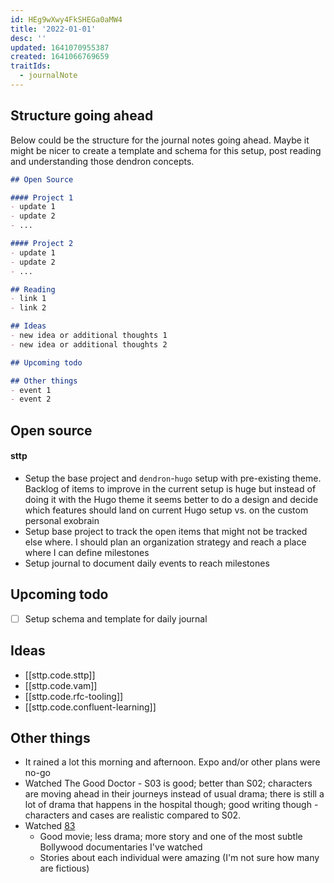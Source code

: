 ```yaml
---
id: HEg9wXwy4FkSHEGa0aMW4
title: '2022-01-01'
desc: ''
updated: 1641070955387
created: 1641066769659
traitIds:
  - journalNote
---
```


## Structure going ahead

Below could be the structure for the journal notes going ahead. Maybe it might be nicer to create a template and schema for this setup, post reading and understanding those dendron concepts.

```markdown
## Open Source

#### Project 1
- update 1
- update 2
- ...

#### Project 2
- update 1
- update 2
- ...

## Reading
- link 1
- link 2

## Ideas
- new idea or additional thoughts 1
- new idea or additional thoughts 2

## Upcoming todo

## Other things
- event 1
- event 2
```


## Open source

#### sttp 
- Setup the base project and `dendron`-`hugo` setup with pre-existing theme. Backlog of items to improve in the current setup is huge but instead of doing it with the Hugo theme it seems better to do a design and decide which features should land on current Hugo setup vs. on the custom personal exobrain
- Setup base project to track the open items that might not be tracked else where. I should plan an organization strategy and reach a place where I can define milestones
- Setup journal to document daily events to reach milestones

## Upcoming todo
- [ ] Setup schema and template for daily journal

## Ideas

- [[sttp.code.sttp]]
- [[sttp.code.vam]]
- [[sttp.code.rfc-tooling]]
- [[sttp.code.confluent-learning]]

## Other things

- It rained a lot this morning and afternoon. Expo and/or other plans were no-go
- Watched The Good Doctor - S03 is good; better than S02; characters are moving ahead in their journeys instead of usual drama; there is still a lot of drama that happens in the hospital though; good writing though - characters and cases are realistic compared to S02.
- Watched [83](https://www.imdb.com/title/tt7518786/)
  - Good movie; less drama; more story and one of the most subtle Bollywood documentaries I've watched
  - Stories about each individual were amazing (I'm not sure how many are fictious)
